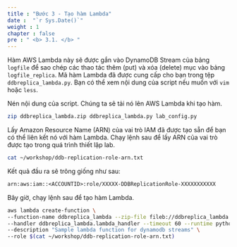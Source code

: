```yaml
---
title : "Bước 3 - Tạo hàm Lambda"
date :  "`r Sys.Date()`" 
weight : 1 
chapter : false
pre : " <b> 3.1. </b> "
---
```


Hàm AWS Lambda này sẽ được gắn vào DynamoDB Stream của bảng `logfile` để sao chép các thao tác thêm (put) và xóa (delete) mục vào bảng `logfile_replica`. Mã hàm Lambda đã được cung cấp cho bạn trong tệp `ddbreplica_lambda.py`. Bạn có thể xem nội dung của script nếu muốn với `vim` hoặc `less`.

Nén nội dung của script. Chúng ta sẽ tải nó lên AWS Lambda khi tạo hàm.

```bash
zip ddbreplica_lambda.zip ddbreplica_lambda.py lab_config.py
```

Lấy Amazon Resource Name (ARN) của vai trò IAM đã được tạo sẵn để bạn có thể liên kết nó với hàm Lambda. Chạy lệnh sau để lấy ARN của vai trò được tạo trong quá trình thiết lập lab.

```bash
cat ~/workshop/ddb-replication-role-arn.txt
```

Kết quả đầu ra sẽ trông giống như sau:

```txt
arn:aws:iam::<ACCOUNTID>:role/XXXXX-DDBReplicationRole-XXXXXXXXXXX
```

Bây giờ, chạy lệnh sau để tạo hàm Lambda.

```bash
aws lambda create-function \
--function-name ddbreplica_lambda --zip-file fileb://ddbreplica_lambda.zip \
--handler ddbreplica_lambda.lambda_handler --timeout 60 --runtime python3.7 \
--description "Sample lambda function for dynamodb streams" \
--role $(cat ~/workshop/ddb-replication-role-arn.txt)
```